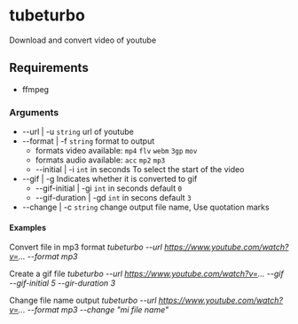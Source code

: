 # tubeturbo
Download and convert video of youtube

## Requirements
* ffmpeg

### Arguments

* --url | -u `string` url of youtube
* --format | -f `string` format to output
  * formats video available: `mp4` `flv` `webm` `3gp` `mov`
  * formats audio available: `acc` `mp2` `mp3`
  * --initial | -i `int` in seconds To select the start of the video
* --gif | -g Indicates whether it is converted to gif
  * --gif-initial | -gi `int` in seconds default `0`
  * --gif-duration | -gd `int` in secons default `3`
* --change | -c `string` change output file name, Use quotation marks

#### Examples

Convert file in mp3 format
*tubeturbo --url https://www.youtube.com/watch?v=... --format mp3*


Create a gif file
*tubeturbo --url https://www.youtube.com/watch?v=... --gif --gif-initial 5 --gir-duration 3*


Change file name output
*tubeturbo --url https://www.youtube.com/watch?v=... --format mp3 --change "mi file name"*
